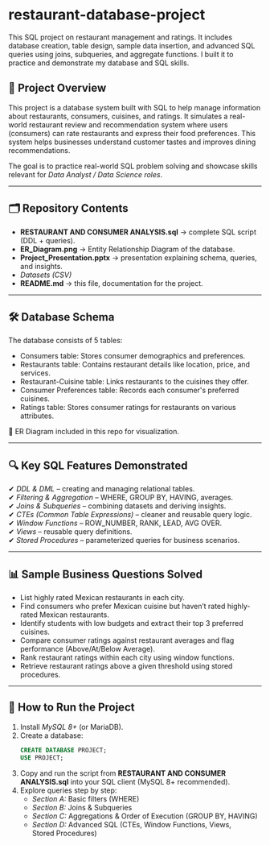 # restaurant-database-project
This SQL project on restaurant management and ratings. It includes database creation, table design, sample data insertion, and advanced SQL queries using joins, subqueries, and aggregate functions. I built it to practice and demonstrate my database and SQL skills.

## 📌 Project Overview
This project is a database system built with SQL to help manage information about restaurants, consumers, cuisines, and ratings. It simulates a real-world restaurant review and recommendation system where users (consumers) can rate restaurants and express their food preferences. This system helps businesses understand customer tastes and improves dining recommendations. 

The goal is to practice real-world SQL problem solving and showcase skills relevant for *Data Analyst / Data Science roles*.

---

## 🗂 Repository Contents
- **RESTAURANT AND CONSUMER ANALYSIS.sql** → complete SQL script (DDL + queries).  
- **ER_Diagram.png** → Entity Relationship Diagram of the database.  
- **Project_Presentation.pptx** → presentation explaining schema, queries, and insights.  
- *Datasets (CSV)*  
- **README.md** → this file, documentation for the project.  

---

## 🛠 Database Schema
The database consists of 5 tables:

- Consumers table: Stores consumer demographics and preferences.
- Restaurants table: Contains restaurant details like location, price, and services.
- Restaurant-Cuisine table: Links restaurants to the cuisines they offer.
- Consumer Preferences table: Records each consumer's preferred cuisines.
- Ratings table: Stores consumer ratings for restaurants on various attributes.  

📌 ER Diagram included in this repo for visualization.  

---

## 🔍 Key SQL Features Demonstrated
✔ *DDL & DML* – creating and managing relational tables.  
✔ *Filtering & Aggregation* – WHERE, GROUP BY, HAVING, averages.  
✔ *Joins & Subqueries* – combining datasets and deriving insights.  
✔ *CTEs (Common Table Expressions)* – cleaner and reusable query logic.  
✔ *Window Functions* – ROW_NUMBER, RANK, LEAD, AVG OVER.  
✔ *Views* – reusable query definitions.  
✔ *Stored Procedures* – parameterized queries for business scenarios.  

---

## 📊 Sample Business Questions Solved
- List highly rated Mexican restaurants in each city.  
- Find consumers who prefer Mexican cuisine but haven’t rated highly-rated Mexican restaurants.  
- Identify students with low budgets and extract their top 3 preferred cuisines.  
- Compare consumer ratings against restaurant averages and flag performance (Above/At/Below Average).  
- Rank restaurant ratings within each city using window functions.  
- Retrieve restaurant ratings above a given threshold using stored procedures.  

---

## 🚀 How to Run the Project
1. Install *MySQL 8+* (or MariaDB).  
2. Create a database:  
   ```sql
   CREATE DATABASE PROJECT;
   USE PROJECT;
3. Copy and run the script from **RESTAURANT AND CONSUMER ANALYSIS.sql** into your SQL client (MySQL 8+ recommended).
4. Explore queries step by step:
   - *Section A:* Basic filters (WHERE)
   - *Section B:* Joins & Subqueries
   - *Section C:* Aggregations & Order of Execution (GROUP BY, HAVING)
   - *Section D:* Advanced SQL (CTEs, Window Functions, Views, Stored Procedures)
